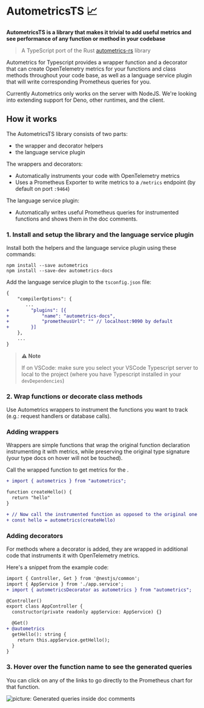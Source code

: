 # AutometricsTS 📈

**AutometricsTS is a library that makes it trivial to add useful metrics and see performance of any function or method in your codebase**

> A TypeScript port of the Rust [autometrics-rs](https://github.com/fiberplane/autometrics-rs) library

Autometrics for Typescript provides a wrapper function and a decorator  that can create OpenTelemetry metrics for your functions and class methods throughout your code base, as well as a language service plugin that will write corresponding Prometheus queries for you.

Currently Autometrics only works on the server with NodeJS. We're looking into extending support for Deno, other runtimes, and the client.

## How it works

The AutometricsTS library consists of two parts:
- the wrapper and decorator helpers
- the language service plugin

The wrappers and decorators:
- Automatically instruments your code with OpenTelemetry metrics
- Uses a Prometheus Exporter to write metrics to a `/metrics` endpoint (by default on port `:9464`)

The language service plugin:
- Automatically writes useful Prometheus queries for instrumented functions and shows them in the doc comments.


### 1. Install and setup the library and the language service plugin

Install both the helpers and the language service plugin using these commands:

```shell
npm install --save autometrics
npm install --save-dev autometrics-docs
```

Add the language service plugin to the `tsconfig.json` file:

```diff
{
    "compilerOptions": {
       ...
+        "plugins": [{
+            "name": "autometrics-docs",
+            "prometheusUrl": "" // localhost:9090 by default
+        }]
    },
	...
}
```

> **⚠️ Note** 
> 
> If on VSCode: make sure you select your VSCode Typescript server to local to the project (where you have Typescript installed in your `devDependencies`)

### 2. Wrap functions or decorate class methods

Use Autometrics wrappers to instrument the functions you want to track (e.g.: request handlers or database calls).


### Adding wrappers

Wrappers are simple functions that wrap the original function declaration instrumenting it with metrics, while preserving the original type signature (your type docs on hover will not be touched).

Call the wrapped function to get metrics for the .

```diff
+ import { autometrics } from "autometrics";

function createHello() {
  return "hello"
}

+ // Now call the instrumented function as opposed to the original one
+ const hello = autometrics(createHello)
```

### Adding decorators

For methods where a decorator is added, they are wrapped in additional code that instruments it with OpenTelemetry metrics.

Here's a snippet from the example code:

```diff
import { Controller, Get } from '@nestjs/common';
import { AppService } from './app.service';
+ import { autometricsDecorator as autometrics } from "autometrics";

@Controller()
export class AppController {
  constructor(private readonly appService: AppService) {}

  @Get()
+ @autometrics
  getHello(): string {
    return this.appService.getHello();
  }
}
```

### 3. Hover over the function name to see the generated queries

You can click on any of the links to go directly to the Prometheus chart for that function.

![picture: Generated queries inside doc comments](assets/hover.png)